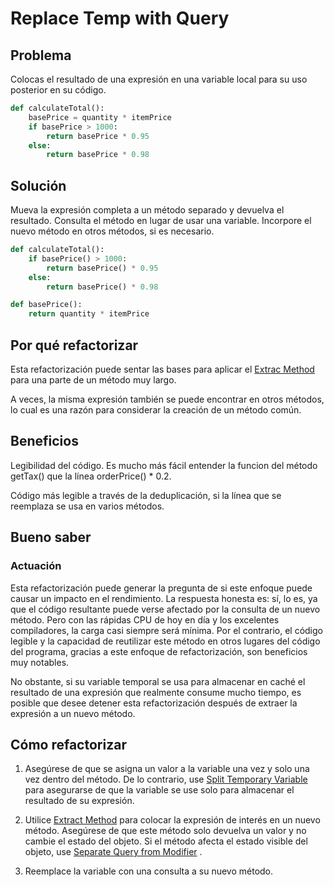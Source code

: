 # Replace Temp with Query

## Problema
Colocas el resultado de una expresión en una variable local para su uso posterior en su código.

``` Python
def calculateTotal():
    basePrice = quantity * itemPrice
    if basePrice > 1000:
        return basePrice * 0.95
    else:
        return basePrice * 0.98
```

## Solución
Mueva la expresión completa a un método separado y devuelva el resultado.
Consulta el método en lugar de usar una variable. Incorpore el nuevo método en otros métodos, si es necesario.

``` Python
def calculateTotal():
    if basePrice() > 1000:
        return basePrice() * 0.95
    else:
        return basePrice() * 0.98

def basePrice():
    return quantity * itemPrice

```



## Por qué refactorizar
Esta refactorización puede sentar las bases para aplicar el [Extrac Method](https://github.com/IES-Rafael-Alberti/EDES-P4.3.1-Refactoring/blob/main/RefactoringPattern/ExtractMethod.md) para una parte de un método muy largo.

A veces, la misma expresión también se puede encontrar en otros métodos, lo cual es una razón para considerar la creación de un método común.

## Beneficios
Legibilidad del código. Es mucho más fácil entender la funcion del método getTax() que la línea orderPrice() * 0.2.

Código más legible a través de la deduplicación, si la línea que se reemplaza se usa en varios métodos.

## Bueno saber
### Actuación
Esta refactorización puede generar la pregunta de si este enfoque puede causar un impacto en el rendimiento.
La respuesta honesta es: sí, lo es, ya que el código resultante puede verse afectado por la consulta de un nuevo método. 
Pero con las rápidas CPU de hoy en día y los excelentes compiladores, la carga casi siempre será mínima. Por el contrario, 
el código legible y la capacidad de reutilizar este método en otros lugares del código del programa, gracias a este enfoque de
refactorización, son beneficios muy notables.

No obstante, si su variable temporal se usa para almacenar en caché el resultado de una expresión que realmente consume mucho tiempo,
es posible que desee detener esta refactorización después de extraer la expresión a un nuevo método.

## Cómo refactorizar
1. Asegúrese de que se asigna un valor a la variable una vez y solo una vez dentro del método. De lo contrario, use [Split Temporary Variable](https://github.com/IES-Rafael-Alberti/EDES-P4.3.1-Refactoring/blob/main/RefactoringPattern/SplitTemporaryVariable.md)
para asegurarse de que la variable se use solo para almacenar el resultado de su expresión.

2. Utilice [Extract Method](https://github.com/IES-Rafael-Alberti/EDES-P4.3.1-Refactoring/blob/main/RefactoringPattern/ExtractMethod.md) para colocar la 
expresión de interés en un nuevo método. Asegúrese de que este método solo devuelva un valor y no cambie el estado del objeto. Si el método afecta 
el estado visible del objeto, use [Separate Query from Modifier](https://github.com/IES-Rafael-Alberti/EDES-P4.3.1-Refactoring/blob/main/RefactoringPatter/SeparateQueryfromModifier.md) .

3. Reemplace la variable con una consulta a su nuevo método.
